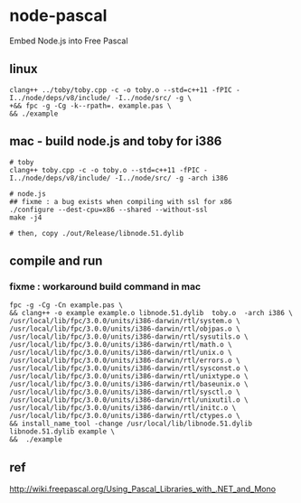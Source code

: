 # node-pascal
Embed Node.js into Free Pascal

## linux
```
clang++ ../toby/toby.cpp -c -o toby.o --std=c++11 -fPIC -I../node/deps/v8/include/ -I../node/src/ -g \
+&& fpc -g -Cg -k--rpath=. example.pas \
&& ./example
```

## mac - build node.js and toby for i386
```
# toby
clang++ toby.cpp -c -o toby.o --std=c++11 -fPIC -I../node/deps/v8/include/ -I../node/src/ -g -arch i386

# node.js
## fixme : a bug exists when compiling with ssl for x86
./configure --dest-cpu=x86 --shared --without-ssl
make -j4

# then, copy ./out/Release/libnode.51.dylib
```

## compile and run
### fixme : workaround build command in mac
```
fpc -g -Cg -Cn example.pas \
&& clang++ -o example example.o libnode.51.dylib  toby.o  -arch i386 \
/usr/local/lib/fpc/3.0.0/units/i386-darwin/rtl/system.o \
/usr/local/lib/fpc/3.0.0/units/i386-darwin/rtl/objpas.o \
/usr/local/lib/fpc/3.0.0/units/i386-darwin/rtl/sysutils.o \
/usr/local/lib/fpc/3.0.0/units/i386-darwin/rtl/math.o \
/usr/local/lib/fpc/3.0.0/units/i386-darwin/rtl/unix.o \
/usr/local/lib/fpc/3.0.0/units/i386-darwin/rtl/errors.o \
/usr/local/lib/fpc/3.0.0/units/i386-darwin/rtl/sysconst.o \
/usr/local/lib/fpc/3.0.0/units/i386-darwin/rtl/unixtype.o \
/usr/local/lib/fpc/3.0.0/units/i386-darwin/rtl/baseunix.o \
/usr/local/lib/fpc/3.0.0/units/i386-darwin/rtl/sysctl.o \
/usr/local/lib/fpc/3.0.0/units/i386-darwin/rtl/unixutil.o \
/usr/local/lib/fpc/3.0.0/units/i386-darwin/rtl/initc.o \
/usr/local/lib/fpc/3.0.0/units/i386-darwin/rtl/ctypes.o \
&& install_name_tool -change /usr/local/lib/libnode.51.dylib libnode.51.dylib example \
&&  ./example
```

## ref
http://wiki.freepascal.org/Using_Pascal_Libraries_with_.NET_and_Mono
